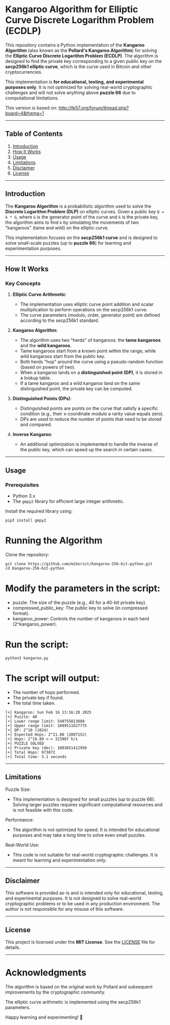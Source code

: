 # Kangaroo Algorithm for Elliptic Curve Discrete Logarithm Problem (ECDLP)

This repository contains a Python implementation of the **Kangaroo Algorithm** (also known as the **Pollard's Kangaroo Algorithm**) for solving the **Elliptic Curve Discrete Logarithm Problem (ECDLP)**. The algorithm is designed to find the private key corresponding to a given public key on the **secp256k1 elliptic curve**, which is the curve used in Bitcoin and other cryptocurrencies.

This implementation is **for educational, testing, and experimental purposes only**. It is not optimized for solving real-world cryptographic challenges and will not solve anything above **puzzle 66** due to computational limitations.

This version is based on: http://fe57.org/forum/thread.php?board=4&thema=1 

---

## Table of Contents
1. [Introduction](#introduction)
2. [How It Works](#how-it-works)
3. [Usage](#usage)
4. [Limitations](#limitations)
5. [Disclaimer](#disclaimer)
6. [License](#license)

---

## Introduction

The **Kangaroo Algorithm** is a probabilistic algorithm used to solve the **Discrete Logarithm Problem (DLP)** on elliptic curves. Given a public key `Q = k * G`, where `G` is the generator point of the curve and `k` is the private key, the algorithm aims to find `k` by simulating the movements of two "kangaroos" (tame and wild) on the elliptic curve.

This implementation focuses on the **secp256k1 curve** and is designed to solve small-scale puzzles (up to **puzzle 66**) for learning and experimentation purposes.

---

## How It Works

### Key Concepts
1. **Elliptic Curve Arithmetic**:
   - The implementation uses elliptic curve point addition and scalar multiplication to perform operations on the secp256k1 curve.
   - The curve parameters (modulo, order, generator point) are defined according to the secp256k1 standard.

2. **Kangaroo Algorithm**:
   - The algorithm uses two "herds" of kangaroos: the **tame kangaroos** and the **wild kangaroos**.
   - Tame kangaroos start from a known point within the range, while wild kangaroos start from the public key.
   - Both herds "hop" around the curve using a pseudo-random function (based on powers of two).
   - When a kangaroo lands on a **distinguished point (DP)**, it is stored in a lookup table.
   - If a tame kangaroo and a wild kangaroo land on the same distinguished point, the private key can be computed.

3. **Distinguished Points (DPs)**:
   - Distinguished points are points on the curve that satisfy a specific condition (e.g., their x-coordinate modulo a rarity value equals zero).
   - DPs are used to reduce the number of points that need to be stored and compared.

4. **Inverse Kangaroo**:
   - An additional optimization is implemented to handle the inverse of the public key, which can speed up the search in certain cases.

---

## Usage

### Prerequisites
- Python 3.x
- The `gmpy2` library for efficient large integer arithmetic.

Install the required library using:
```
pip3 install gmpy2
```

# Running the Algorithm
Clone the repository:
```
git clone https://github.com/mikorist/Kangaroo-256-bit-python.git
cd Kangaroo-256-bit-python
```

#  Modify the parameters in the script:
<ul>
  <li>puzzle: The size of the puzzle (e.g., 40 for a 40-bit private key).</li>

  <li>compressed_public_key: The public key to solve (in compressed format).</li>

  <li>kangaroo_power: Controls the number of kangaroos in each herd (2^kangaroo_power).</li>
</ul>

# Run the script:
```
python3 kangaroo.py
```

# The script will output:

<ul>
  <li>The number of hops performed.</li>

  <li>The private key if found.</li>

  <li>The total time taken.</li>
</ul>

```
[+] Kangaroo: Sun Feb 16 13:16:20 2025
[+] Puzzle: 40
[+] Lower range limit: 549755813888
[+] Upper range limit: 1099511627775
[+] DP: 2^10 (1024)
[+] Expected Hops: 2^21.00 (2097152)
[+] Hops: 2^19.89 <-> 323987 h/s  
[+] PUZZLE SOLVED 
[+] Private key (dec): 1003651412950 
[+] Total Hops: 973872
[+] Total time: 3.1 seconds
```
---

## Limitations
Puzzle Size:
<ul>
  <li>This implementation is designed for small puzzles (up to puzzle 66). Solving larger puzzles requires significant computational resources and is not feasible with this code.</li>
</ul>
Performance:
<ul>
  <li>The algorithm is not optimized for speed. It is intended for educational purposes and may take a long time to solve even small puzzles.</li>
</ul>
Real-World Use:
<ul>
  <li>This code is not suitable for real-world cryptographic challenges. It is meant for learning and experimentation only.</li>
</ul>

---

## Disclaimer
This software is provided as-is and is intended only for educational, testing, and experimental purposes. It is not designed to solve real-world cryptographic problems or to be used in any production environment. The author is not responsible for any misuse of this software.

---

## License

This project is licensed under the **MIT License**. See the [LICENSE](LICENSE) file for details.

---

# Acknowledgments
The algorithm is based on the original work by Pollard and subsequent improvements by the cryptographic community.

The elliptic curve arithmetic is implemented using the secp256k1 parameters.

Happy learning and experimenting! 🦘